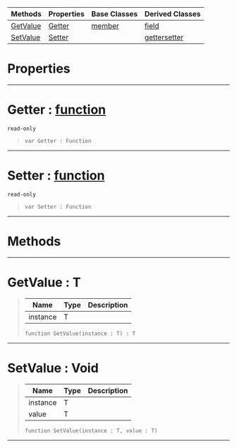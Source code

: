 |Methods|Properties|Base Classes|Derived Classes|
|---|---|---|---|
|[ GetValue](https://github.com/zeroengineteam/ZeroDocs/blob/master/code_reference/zilch_base_types/property.markdown#getvalue-zero-engine-doc)|[ Getter](https://github.com/zeroengineteam/ZeroDocs/blob/master/code_reference/zilch_base_types/property.markdown#getter-zero-engine-docum)|[member](https://github.com/zeroengineteam/ZeroDocs/blob/master/code_reference/zilch_base_types/member.markdown)|[field](https://github.com/zeroengineteam/ZeroDocs/blob/master/code_reference/zilch_base_types/field.markdown)|
|[ SetValue](https://github.com/zeroengineteam/ZeroDocs/blob/master/code_reference/zilch_base_types/property.markdown#setvalue-void)|[ Setter](https://github.com/zeroengineteam/ZeroDocs/blob/master/code_reference/zilch_base_types/property.markdown#setter-zero-engine-docum)| |[gettersetter](https://github.com/zeroengineteam/ZeroDocs/blob/master/code_reference/zilch_base_types/gettersetter.markdown)|


 #  Properties


---  
 #  Getter : [function](https://github.com/zeroengineteam/ZeroDocs/blob/master/code_reference/zilch_base_types/function.markdown)

 `read-only`

> 
> ``` lang=cpp, name=Zilch
> var Getter : Function


---  
 #  Setter : [function](https://github.com/zeroengineteam/ZeroDocs/blob/master/code_reference/zilch_base_types/function.markdown)

 `read-only`

> 
> ``` lang=cpp, name=Zilch
> var Setter : Function


---  
 #  Methods


---  
 #  GetValue : T

> 
> |Name|Type|Description|
> |---|---|---|
> |instance|T| |
> ``` lang=cpp, name=Zilch
> function GetValue(instance : T) : T
> ``` 


---  
 #  SetValue : Void

> 
> |Name|Type|Description|
> |---|---|---|
> |instance|T| |
> |value|T| |
> ``` lang=cpp, name=Zilch
> function SetValue(instance : T, value : T)
> ``` 


---  
 

 